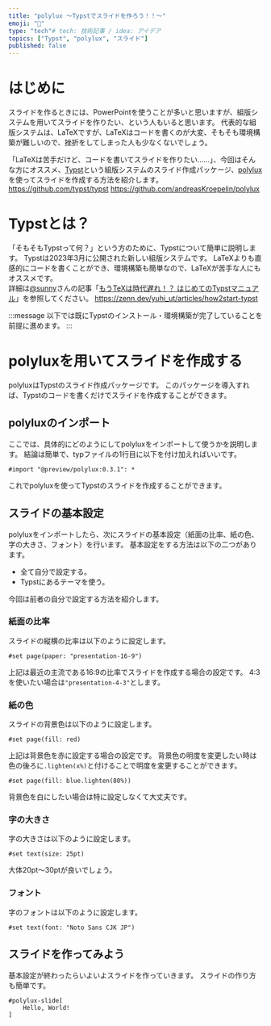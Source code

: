 ```yaml
---
title: "polylux ～Typstでスライドを作ろう！！～"
emoji: "💬"
type: "tech"# tech: 技術記事 / idea: アイデア
topics: ["Typst", "polylux", "スライド"]
published: false
---
```

# はじめに
スライドを作るときには、PowerPointを使うことが多いと思いますが、組版システムを用いてスライドを作りたい、という人もいると思います。
代表的な組版システムは、LaTeXですが、LaTeXはコードを書くのが大変、そもそも環境構築が難しいので、挫折をしてしまった人も少なくないでしょう。

「LaTeXは苦手だけど、コードを書いてスライドを作りたい……」、今回はそんな方にオススメ、[Typst](https://github.com/typst/typst)という組版システムのスライド作成パッケージ、[polylux](https://github.com/andreasKroepelin/polylux)を使ってスライドを作成する方法を紹介します。
https://github.com/typst/typst
https://github.com/andreasKroepelin/polylux

# Typstとは？
「そもそもTypstって何？」という方のために、Typstについて簡単に説明します。
Typstは2023年3月に公開された新しい組版システムです。
LaTeXよりも直感的にコードを書くことができ、環境構築も簡単なので、LaTeXが苦手な人にもオススメです。  
詳細は[@sunny](https://zenn.dev/yuhi_ut)さんの記事「[もうTeXは時代遅れ！？ はじめてのTypstマニュアル](https://zenn.dev/yuhi_ut/articles/how2start-typst)」を参照してください。
https://zenn.dev/yuhi_ut/articles/how2start-typst

:::message
以下では既にTypstのインストール・環境構築が完了していることを前提に進めます。
:::

# polyluxを用いてスライドを作成する
polyluxはTypstのスライド作成パッケージです。
このパッケージを導入すれば、Typstのコードを書くだけでスライドを作成することができます。

## polyluxのインポート
ここでは、具体的にどのようにしてpolyluxをインポートして使うかを説明します。
結論は簡単で、typファイルの1行目に以下を付け加えればいいです。 
```
#import "@preview/polylux:0.3.1": *
```
これでpolyluxを使ってTypstのスライドを作成することができます。

## スライドの基本設定
polyluxをインポートしたら、次にスライドの基本設定（紙面の比率、紙の色、字の大きさ、フォント）を行います。
基本設定をする方法は以下の二つがあります。
* 全て自分で設定する。
* Typstにあるテーマを使う。

今回は前者の自分で設定する方法を紹介します。

### 紙面の比率
スライドの縦横の比率は以下のように設定します。
```
#set page(paper: "presentation-16-9")
```
上記は最近の主流である16:9の比率でスライドを作成する場合の設定です。
4:3を使いたい場合は`"presentation-4-3"`とします。

### 紙の色
スライドの背景色は以下のように設定します。
```
#set page(fill: red)
```
上記は背景色を赤に設定する場合の設定です。
背景色の明度を変更したい時は色の後ろに`.lighten(x%)`と付けることで明度を変更することができます。
```
#set page(fill: blue.lighten(80%))
```
背景色を白にしたい場合は特に設定しなくて大丈夫です。

### 字の大きさ
字の大きさは以下のように設定します。
```
#set text(size: 25pt)
```
大体20pt～30ptが良いでしょう。

### フォント
字のフォントは以下のように設定します。
```
#set text(font: "Noto Sans CJK JP")
```

## スライドを作ってみよう
基本設定が終わったらいよいよスライドを作っていきます。
スライドの作り方も簡単です。
```
#polylux-slide[
    Hello, World!
]
```
